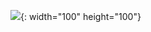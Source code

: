 ![](https://geteyes-cdn.s3.ap-northeast-2.amazonaws.com/Electrolux/MarkDown/Image/OneCupTurbo_Button.JPG){: width="100" height="100"}
